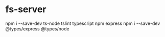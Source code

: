 # fs-server


npm i --save-dev ts-node tslint typescript
npm express
npm i --save-dev @types/express @types/node
